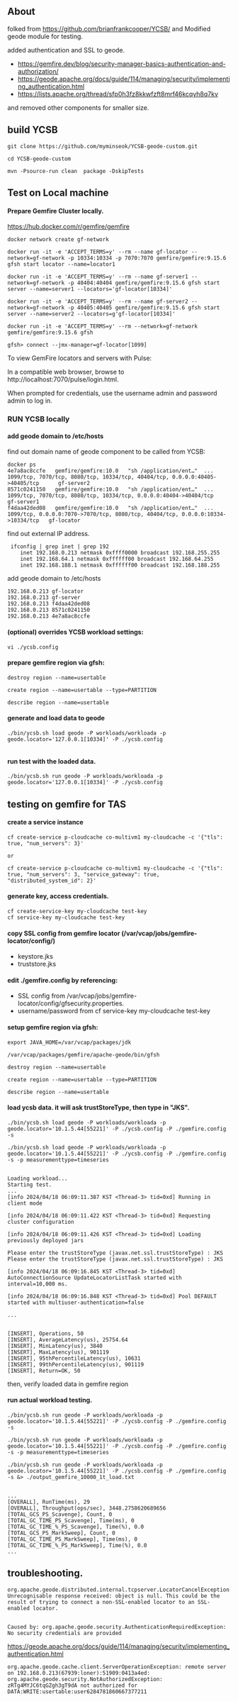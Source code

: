 
## About 
folked from https://github.com/brianfrankcooper/YCSB/ and Modified geode module for testing.

added authentication and SSL to geode. 
- https://gemfire.dev/blog/security-manager-basics-authentication-and-authorization/
- https://geode.apache.org/docs/guide/114/managing/security/implementing_authentication.html
- https://lists.apache.org/thread/sfp0h3fz8kkwfzft8mrf46kcqyh8q7kv

and removed other components for smaller size.

## build YCSB 
```
git clone https://github.com/myminseok/YCSB-geode-custom.git

cd YCSB-geode-custom

mvn -Psource-run clean  package -DskipTests

```

## Test on Local machine

#### Prepare Gemfire Cluster locally.

https://hub.docker.com/r/gemfire/gemfire

```
docker network create gf-network

docker run -it -e 'ACCEPT_TERMS=y' --rm --name gf-locator --network=gf-network -p 10334:10334 -p 7070:7070 gemfire/gemfire:9.15.6 gfsh start locator --name=locator1

docker run -it -e 'ACCEPT_TERMS=y' --rm --name gf-server1 --network=gf-network -p 40404:40404 gemfire/gemfire:9.15.6 gfsh start server --name=server1 --locators='gf-locator[10334]'

docker run -it -e 'ACCEPT_TERMS=y' --rm --name gf-server2 --network=gf-network -p 40405:40405 gemfire/gemfire:9.15.6 gfsh start server --name=server2 --locators=g'gf-locator[10334]'

```

```
docker run -it -e 'ACCEPT_TERMS=y' --rm --network=gf-network gemfire/gemfire:9.15.6 gfsh

gfsh> connect --jmx-manager=gf-locator[1099]
```


To view GemFire locators and servers with Pulse:

In a compatible web browser, browse to http://localhost:7070/pulse/login.html.

When prompted for credentials, use the username admin and password admin to log in.




### RUN YCSB locally

#### add geode domain to /etc/hosts
find out domain name of geode component to be called from YCSB:
```
docker ps
4e7a8ac8ccfe   gemfire/gemfire:10.0   "sh /application/ent…"  ...   1099/tcp, 7070/tcp, 8080/tcp, 10334/tcp, 40404/tcp, 0.0.0.0:40405->40405/tcp      gf-server2
8571c0241150   gemfire/gemfire:10.0   "sh /application/ent…"  ...   1099/tcp, 7070/tcp, 8080/tcp, 10334/tcp, 0.0.0.0:40404->40404/tcp                 gf-server1
f4daa42ded08   gemfire/gemfire:10.0   "sh /application/ent…"  ...   1099/tcp, 0.0.0.0:7070->7070/tcp, 8080/tcp, 40404/tcp, 0.0.0.0:10334->10334/tcp   gf-locator
```
find out external IP address. 
```
 ifconfig | grep inet | grep 192
	inet 192.168.0.213 netmask 0xffff0000 broadcast 192.168.255.255
	inet 192.168.64.1 netmask 0xffffff00 broadcast 192.168.64.255
	inet 192.168.188.1 netmask 0xffffff00 broadcast 192.168.188.255
```

add geode domain to /etc/hosts
```
192.168.0.213 gf-locator
192.168.0.213 gf-server
192.168.0.213 f4daa42ded08
192.168.0.213 8571c0241150
192.168.0.213 4e7a8ac8ccfe
```

#### (optional) overrides YCSB workload settings: 
```
vi ./ycsb.config
```

#### prepare gemfire region via gfsh:
```
destroy region --name=usertable

create region --name=usertable --type=PARTITION

describe region --name=usertable
```


#### generate and load data to geode
```
./bin/ycsb.sh load geode -P workloads/workloada -p geode.locator='127.0.0.1[10334]' -P ./ycsb.config 


```

#### run test with the loaded data.
```
./bin/ycsb.sh run geode -P workloads/workloada -p geode.locator='127.0.0.1[10334]' -P ./ycsb.config 
```


## testing on gemfire for TAS

####  create a service instance
```
cf create-service p-cloudcache co-multivm1 my-cloudcache -c '{"tls": true, "num_servers": 3}' 

or

cf create-service p-cloudcache co-multivm1 my-cloudcache -c '{"tls": true, "num_servers": 3, "service_gateway": true, "distributed_system_id": 2}'
```

#### generate key, access credentials.
```
cf create-service-key my-cloudcache test-key
cf service-key my-cloudcache test-key
```

####  copy SSL config from gemfire locator (/var/vcap/jobs/gemfire-locator/config/)
- keystore.jks
- truststore.jks

#### edit ./gemfire.config by referencing:
- SSL config from /var/vcap/jobs/gemfire-locator/config/gfsecurity.properties.
- username/password from cf service-key my-cloudcache test-key

#### setup gemfire region via gfsh:
```
export JAVA_HOME=/var/vcap/packages/jdk

/var/vcap/packages/gemfire/apache-geode/bin/gfsh

destroy region --name=usertable

create region --name=usertable --type=PARTITION

describe region --name=usertable

```


#### load ycsb data. it will ask trustStoreType, then type in "JKS".
```
./bin/ycsb.sh load geode -P workloads/workloada -p geode.locator='10.1.5.44[55221]' -P ./ycsb.config -P ./gemfire.config -s

./bin/ycsb.sh load geode -P workloads/workloada -p geode.locator='10.1.5.44[55221]' -P ./ycsb.config -P ./gemfire.config -s -p measurementtype=timeseries


Loading workload...
Starting test.
...
[info 2024/04/18 06:09:11.387 KST <Thread-3> tid=0xd] Running in client mode

[info 2024/04/18 06:09:11.422 KST <Thread-3> tid=0xd] Requesting cluster configuration

[info 2024/04/18 06:09:11.426 KST <Thread-3> tid=0xd] Loading previously deployed jars

Please enter the trustStoreType (javax.net.ssl.trustStoreType) : JKS
Please enter the trustStoreType (javax.net.ssl.trustStoreType) : JKS

[info 2024/04/18 06:09:16.845 KST <Thread-3> tid=0xd] AutoConnectionSource UpdateLocatorListTask started with interval=10,000 ms.

[info 2024/04/18 06:09:16.848 KST <Thread-3> tid=0xd] Pool DEFAULT started with multiuser-authentication=false

...


[INSERT], Operations, 50
[INSERT], AverageLatency(us), 25754.64
[INSERT], MinLatency(us), 3840
[INSERT], MaxLatency(us), 901119
[INSERT], 95thPercentileLatency(us), 10631
[INSERT], 99thPercentileLatency(us), 901119
[INSERT], Return=OK, 50

```
then, verify loaded data in gemfire region
####  run actual workload testing.
```
./bin/ycsb.sh run geode -P workloads/workloada -p geode.locator='10.1.5.44[55221]' -P ./ycsb.config -P ./gemfire.config -s

./bin/ycsb.sh run geode -P workloads/workloada -p geode.locator='10.1.5.44[55221]' -P ./ycsb.config -P ./gemfire.config -s -p measurementtype=timeseries

./bin/ycsb.sh run geode -P workloads/workloada -p geode.locator='10.1.5.44[55221]' -P ./ycsb.config -P ./gemfire.config -s &> ./output_gemfire_10000_1t_load.txt


...
[OVERALL], RunTime(ms), 29
[OVERALL], Throughput(ops/sec), 3448.2758620689656
[TOTAL_GCS_PS_Scavenge], Count, 0
[TOTAL_GC_TIME_PS_Scavenge], Time(ms), 0
[TOTAL_GC_TIME_%_PS_Scavenge], Time(%), 0.0
[TOTAL_GCS_PS_MarkSweep], Count, 0
[TOTAL_GC_TIME_PS_MarkSweep], Time(ms), 0
[TOTAL_GC_TIME_%_PS_MarkSweep], Time(%), 0.0
...

```

## troubleshooting.

```
org.apache.geode.distributed.internal.tcpserver.LocatorCancelException: Unrecognisable response received: object is null. This could be the result of trying to connect a non-SSL-enabled locator to an SSL-enabled locator.
```

```

Caused by: org.apache.geode.security.AuthenticationRequiredException: No security credentials are provided
```

https://geode.apache.org/docs/guide/114/managing/security/implementing_authentication.html


```
org.apache.geode.cache.client.ServerOperationException: remote server on 192.168.0.213(67939:loner):51909:0413a4ed: org.apache.geode.security.NotAuthorizedException: zRTg4MYJC6tqGZgh3gT9dA not authorized for DATA:WRITE:usertable:user6284781860667377211
```
